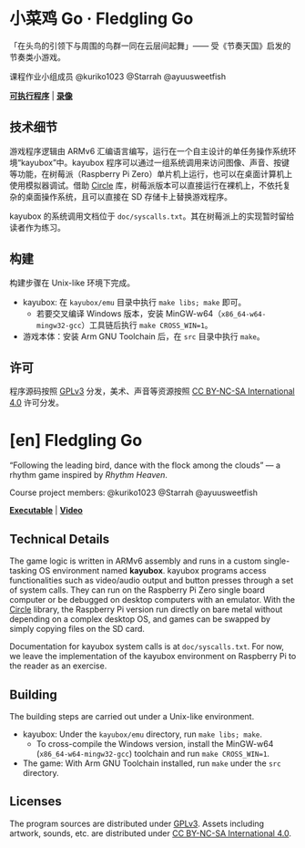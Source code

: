 # 小菜鸡 Go · Fledgling Go

「在头鸟的引领下与周围的鸟群一同在云层间起舞」—— 受《节奏天国》启发的节奏类小游戏。

课程作业小组成员 @kuriko1023 @Starrah @ayuusweetfish

[**可执行程序**](https://github.com/ayuusweetfish/Fledgling-Go/releases) | [**录像**](https://ayu.land/fledgling/Fledgling_Go_RPi.mp4)

## 技术细节

游戏程序逻辑由 ARMv6 汇编语言编写，运行在一个自主设计的单任务操作系统环境“kayubox”中。kayubox 程序可以通过一组系统调用来访问图像、声音、按键等功能，在树莓派（Raspberry Pi Zero）单片机上运行，也可以在桌面计算机上使用模拟器调试。借助 [Circle](https://github.com/rsta2/circle) 库，树莓派版本可以直接运行在裸机上，不依托复杂的桌面操作系统，且可以直接在 SD 存储卡上替换游戏程序。

kayubox 的系统调用文档位于 `doc/syscalls.txt`。其在树莓派上的实现暂时留给读者作为练习。

## 构建

构建步骤在 Unix-like 环境下完成。
- kayubox: 在 `kayubox/emu` 目录中执行 `make libs; make` 即可。
  - 若要交叉编译 Windows 版本，安装 MinGW-w64（`x86_64-w64-mingw32-gcc`）工具链后执行 `make CROSS_WIN=1`。
- 游戏本体：安装 Arm GNU Toolchain 后，在 `src` 目录中执行 `make`。

## 许可

程序源码按照 [GPLv3](https://www.gnu.org/licenses/gpl-3.0.html) 分发，美术、声音等资源按照 [CC BY-NC-SA International 4.0](https://creativecommons.org/licenses/by-nc-sa/4.0/) 许可分发。

# [en] Fledgling Go

“Following the leading bird, dance with the flock among the clouds” — a rhythm game inspired by *Rhythm Heaven*.

Course project members: @kuriko1023 @Starrah @ayuusweetfish

[**Executable**](https://github.com/ayuusweetfish/Fledgling-Go/releases) | [**Video**](https://ayu.land/fledgling/Fledgling_Go_RPi.mp4)

## Technical Details

The game logic is written in ARMv6 assembly and runs in a custom single-tasking OS environment named **kayubox**. kayubox programs access functionalities such as video/audio output and button presses through a set of system calls. They can run on the Raspberry Pi Zero single board computer or be debugged on desktop computers with an emulator. With the [Circle](https://github.com/rsta2/circle) library, the Raspberry Pi version run directly on bare metal without depending on a complex desktop OS, and games can be swapped by simply copying files on the SD card.

Documentation for kayubox system calls is at `doc/syscalls.txt`. For now, we leave the implementation of the kayubox environment on Raspberry Pi to the reader as an exercise.

## Building

The building steps are carried out under a Unix-like environment.
- kayubox: Under the `kayubox/emu` directory, run `make libs; make`.
  - To cross-compile the Windows version, install the MinGW-w64 (`x86_64-w64-mingw32-gcc`) toolchain and run `make CROSS_WIN=1`.
- The game: With Arm GNU Toolchain installed, run `make` under the `src` directory.

## Licenses

The program sources are distributed under [GPLv3](https://www.gnu.org/licenses/gpl-3.0.html). Assets including artwork, sounds, etc. are distributed under [CC BY-NC-SA International 4.0](https://creativecommons.org/licenses/by-nc-sa/4.0/).
